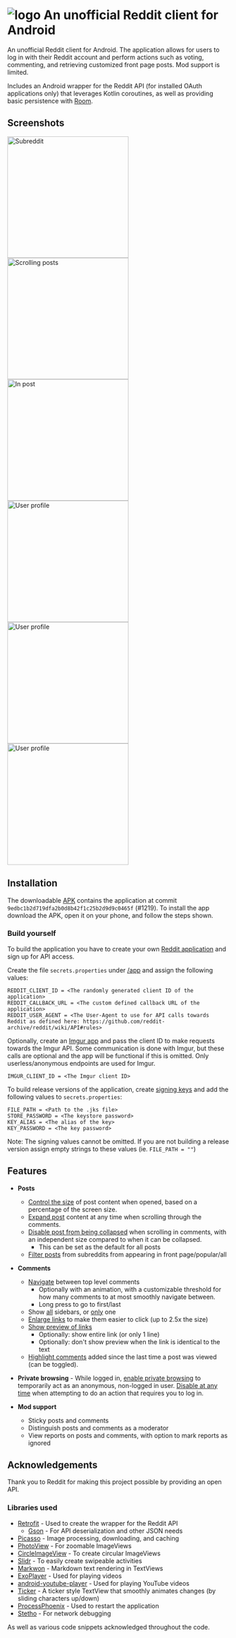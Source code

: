 
# ![logo](/images/logo.png) An unofficial Reddit client for Android

An unofficial Reddit client for Android. The application allows for users to log in with their Reddit account and perform actions such as voting, commenting, and retrieving customized front page posts. Mod support is limited.

Includes an Android wrapper for the Reddit API (for installed OAuth applications only) that leverages Kotlin coroutines, as well as providing basic persistence with [Room](https://developer.android.com/training/data-storage/room).


## Screenshots

<div>
  <img src="/images/subreddit.png" alt="Subreddit" width="275"/>
  <img src="/images/scrolling-in-posts.png" alt="Scrolling posts" width="275"/>
  <img src="/images/in-post.gif" alt="In post" width="275"/>
  <img src="/images/profile.png" alt="User profile" width="275"/>
  <img src="/images/replying.gif" alt="User profile" width="275"/>
  <img src="/images/search-for-subreddit.png" alt="User profile" width="275"/>
</div>


## Installation

The downloadable [APK](apk/app-release.apk) contains the application at commit `9edbc1b2d719dfa2b0d8b42f1c25b2d9d9c0465f` (#1219). To install the app download the APK, open it on your phone, and follow the steps shown.

### Build yourself

To build the application you have to create your own [Reddit application](https://www.reddit.com/prefs/apps) and sign up for API access.

Create the file `secrets.properties` under [/app](app) and assign the following values:
```
REDDIT_CLIENT_ID = <The randomly generated client ID of the application>
REDDIT_CALLBACK_URL = <The custom defined callback URL of the application>
REDDIT_USER_AGENT = <The User-Agent to use for API calls towards Reddit as defined here: https://github.com/reddit-archive/reddit/wiki/API#rules>
```

Optionally, create an [Imgur app](https://api.imgur.com/oauth2/addclient) and pass the client ID to make requests towards the Imgur API. Some communication is done with Imgur, but these calls are optional and the app will be functional if this is omitted. Only userless/anonymous endpoints are used for Imgur.
```
IMGUR_CLIENT_ID = <The Imgur client ID>
```

To build release versions of the application, create [signing keys](https://developer.android.com/studio/publish/app-signing#sign-apk) and add the following values to `secrets.properties`:
```
FILE_PATH = <Path to the .jks file>
STORE_PASSWORD = <The keystore password>
KEY_ALIAS = <The alias of the key>
KEY_PASSWORD = <The key password>
```

Note: The signing values cannot be omitted. If you are not building a release version assign empty strings to these values (ie. `FILE_PATH = ""`)


## Features
- **Posts**
  - [Control the size](images/control-size-of-post.png) of post content when opened, based on a percentage of the screen size.
  - [Expand post](images/expand-post-content.gif) content at any time when scrolling through the comments.
  - [Disable post from being collapsed](images/disable-post-collapse.gif) when scrolling in comments, with an independent size compared to when it can be collapsed.
    - This can be set as the default for all posts
  - [Filter posts](images/filter-posts.png) from subreddits from appearing in front page/popular/all

- **Comments**
  - [Navigate](images/navigate-top-level-comments.gif) between top level comments
    - Optionally with an animation, with a customizable threshold for how many comments to at most smoothly navigate between.
    - Long press to go to first/last
  - Show [all](images/sidebars-all.png) sidebars, or [only](images/sidebars-only-one.png) one
  - [Enlarge links](images/enlarge-links.png) to make them easier to click (up to 2.5x the size)
  - [Show preview of links](images/show-link-previews.png)
    - Optionally: show entire link (or only 1 line)
    - Optionally: don't show preview when the link is identical to the text
  - [Highlight comments](images/highlight-new-comments.png) added since the last time a post was viewed (can be toggled).

- **Private browsing** - While logged in, [enable private browsing](images/enable-private-browsing.png) to temporarily act as an anonymous, non-logged in user. [Disable at any time](images/disable-private-browsing.png) when attempting to do an action that requires you to log in.

- **Mod support**
  - Sticky posts and comments
  - Distinguish posts and comments as a moderator
  - View reports on posts and comments, with option to mark reports as ignored


## Acknowledgements

Thank you to Reddit for making this project possible by providing an open API.


### Libraries used

* [Retrofit](https://github.com/square/retrofit) - Used to create the wrapper for the Reddit API
  * [Gson](https://github.com/google/gson) - For API deserialization and other JSON needs
* [Picasso](https://github.com/square/picasso) - Image processing, downloading, and caching
* [PhotoView](https://github.com/chrisbanes/PhotoView) - For zoomable ImageViews
* [CircleImageView](https://github.com/hdodenhof/CircleImageView) - To create circular ImageViews
* [Slidr](https://github.com/r0adkll/Slidr) - To easily create swipeable activities
* [Markwon](https://github.com/noties/Markwon) - Markdown text rendering in TextViews
* [ExoPlayer](https://github.com/google/ExoPlayer) - Used for playing videos
* [android-youtube-player](https://github.com/PierfrancescoSoffritti/android-youtube-player) - Used for playing YouTube videos
* [Ticker](https://github.com/robinhood/ticker) - A ticker style TextView that smoothly animates changes (by sliding characters up/down)
* [ProcessPhoenix](https://github.com/JakeWharton/ProcessPhoenix) - Used to restart the application
* [Stetho](https://github.com/facebook/stetho) - For network debugging

As well as various code snippets acknowledged throughout the code.